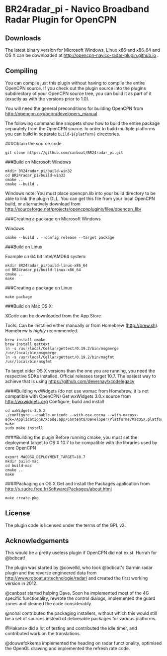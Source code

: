 
BR24radar_pi - Navico Broadband Radar Plugin for OpenCPN
========================================================

Downloads
---------

The latest binary version for Microsoft Windows, Linux x86 and x86_64 and OS X can be downloaded at http://opencpn-navico-radar-plugin.github.io .

Compiling
---------

You can compile just this plugin without having to compile the entire OpenCPN source. If you check out the plugin source into the plugins subdirectory of your OpenCPN source tree, you can build it as part of it (exactly as with the versions prior to 1.0).

You will need the general preconditions for building OpenCPN from http://opencpn.org/ocpn/developers_manual .

The following command line snippets show how to build the entire package separately from the OpenCPN source.
In order to build multiple platforms you can build in separate `build-${platform}` directories.

###Obtain the source code

```
git clone https://github.com/canboat/BR24radar_pi.git
```

###Build on Microsoft Windows

```
mkdir BR24radar_pi/build-win32
cd BR24radar_pi/build-win32
cmake ..
cmake --build .
```
Windows note: You must place opencpn.lib into your build directory to be able to link the plugin DLL. You can get this file from your local OpenCPN build, or alternatively download from http://sourceforge.net/projects/opencpnplugins/files/opencpn_lib/

###Creating a package on Microsoft Windows

Windows
```
cmake --build . --config release --target package
```

###Build on Linux

Example on 64 bit Intel/AMD64 system:

```
mkdir BR24radar_pi/build-linux-x86_64
cd BR24radar_pi/build-linux-x86_64
cmake ..
make
```


###Creating a package on Linux

```
make package
```

###Build on Mac OS X:

XCode can be downloaded from the App Store.

Tools: Can be installed either manually or from Homebrew (http://brew.sh). Homebrew is _highly_ recommended.
```
brew install cmake
brew install gettext
ln -s /usr/local/Cellar/gettext/0.19.2/bin/msgmerge /usr/local/bin/msgmerge
ln -s /usr/local/Cellar/gettext/0.19.2/bin/msgfmt /usr/local/bin/msgfmt
```

To target older OS X versions than the one you are running, you need the respective SDKs installed. Official releases target 10.7. The easiest way to achieve that is using https://github.com/devernay/xcodelegacy

####Building wxWidgets
(do not use wxmac from Homebrew, it is not compatible with OpenCPN)
Get wxWidgets 3.0.x source from http://wxwidgets.org
Configure, build and install
```
cd wxWidgets-3.0.2
./configure --enable-unicode --with-osx-cocoa --with-macosx-sdk=/Applications/Xcode.app/Contents/Developer/Platforms/MacOSX.platform/Developer/SDKs/MacOSX10.7
make
sudo make install
```

####Building the plugin
Before running cmake, you must set the deployment target to OS X 10.7 to be compatible with the libraries used by core OpenCPN
```
export MACOSX_DEPLOYMENT_TARGET=10.7
mkdir build-mac
cd build-mac
cmake ..
make
```

####Packaging on OS X
Get and install the Packages application from http://s.sudre.free.fr/Software/Packages/about.html
```
make create-pkg
```

License
-------
The plugin code is licensed under the terms of the GPL v2.

Acknowledgements
----------------

This would be a pretty useless plugin if OpenCPN did not exist. Hurrah for @bdbcat!

The plugin was started by @cowelld, who took @bdbcat's Garmin radar plugin and the reverse engineered data from http://www.roboat.at/technologie/radar/ and created the first working version in 2012.

@canboat started helping Dave. Soon he implemented most of the 4G specific functionality, rewrote the control dialogs, implemented the guard zones and cleaned the code considerably.

@nohal contributed the packaging installers, without which this would still be a set of sources instead of deliverable packages for various platforms.

@Hakansv did a lot of testing and contributed the idle timer, and contributed work on the translations.

@douwefokkema implemented the heading on radar functionality, optimised the OpenGL drawing and implemented the refresh rate code.

